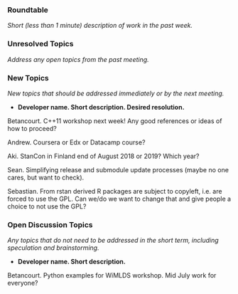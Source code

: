 ### Roundtable
_Short (less than 1 minute) description of work in the past week._

### Unresolved Topics
_Address any open topics from the past meeting._

### New Topics
_New topics that should be addressed immediately or by the next
meeting._

* __Developer name.  Short description.  Desired resolution.__

Betancourt. C++11 workshop next week!  Any good references or ideas of how to proceed?

Andrew. Coursera or Edx or Datacamp course?

Aki. StanCon in Finland end of August 2018 or 2019? Which year?

Sean. Simplifying release and submodule update processes (maybe no one cares, but want to check). 

Sebastian. From rstan derived R packages are subject to copyleft, i.e. are forced to use the GPL. Can we/do we want to change that and give people a choice to not use the GPL?

### Open Discussion Topics
_Any topics that do not need to be addressed in the short term,
including speculation and brainstorming._

* __Developer name.  Short description.__

Betancourt.  Python examples for WiMLDS workshop.  Mid July work for everyone?